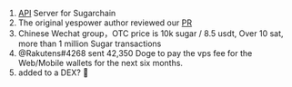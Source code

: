 1. [API](https://github.com/sugarchain-project/sugarchain/pull/22) Server for Sugarchain 
2. The original yespower author reviewed our [PR](https://github.com/sugarchain-project/api-server)
3. Chinese Wechat group，OTC price is 10k sugar / 8.5 usdt, Over 10 sat, more than 1 million Sugar transactions
4. @Rakutens#4268 sent 42,350 Doge to pay the vps fee for the Web/Mobile wallets for the next six months.
5. added to a DEX? 👀
